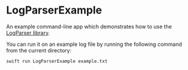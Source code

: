 # LogParserExample

An example command-line app which demonstrates how to use the [LogParser library](../LogParser).

You can run it on an example log file by running the following command from the current directory:

```bash
swift run LogParserExample example.txt
```
